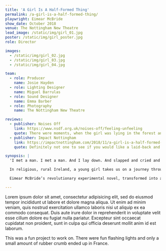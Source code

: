 ```yaml
---
title: 'A Girl Is A Half-Formed Thing'
permalink: /a-girl-is-a-half-formed-thing/
playwright: Eimear McBride
show_date: October 2018
venue: The Nottingham New Theatre
lead_image: /static/img/girl_01.jpg
poster: /static/img/girl_poster.jpg
role: Director 

images:
  - /static/img/girl_02.jpg
  - /static/img/girl_03.jpg
  - /static/img/girl_04.jpg

team:
  - role: Producer
    name: Josie Hayden
  - role: Lighting Designer
    name: Miguel Barrulas
  - role: Sound Designer
    name: Emma Barber
  - role: Photography
    name: The Nottingham New Theatre

reviews:
  - publisher: Noises Off
    link: https://www.nsdf.org.uk/noises-off/feeling-unfeeling
    quote: There were moments, when the girl was lying in the forest and when she was looking up at the lake above her, which were purely beautiful.
  - publisher: Impact Nottingham
    link: https://impactnottingham.com/2018/11/a-girl-is-a-half-formed-thing-nnt/
    quote: Definitely not one to see if you would like a laid-back and relaxing show, but for an intense and heart-wrenching performance that leaves you a little shaken, go and watch A Girl is a Half-Formed Thing.

synopsis: |
  'I met a man. I met a man. And I lay down. And slapped and cried and wined and dined. I met a man and many more and I didn’t know you at all.'

  In religious, rural Ireland, a young girl takes us on a journey through her tumultuous life. Privy to her every thought as she lives through the experiences and traumas that will shape her forever.

  Eimear McBride’s revolutionary experimental novel, transformed into an engaging play, explores what it is to love, lose and hurt, and to experience the world as a half-formed thing.

---
```


Lorem ipsum dolor sit amet, consectetur adipisicing elit, sed do eiusmod
tempor incididunt ut labore et dolore magna aliqua. Ut enim ad minim veniam,
quis nostrud exercitation ullamco laboris nisi ut aliquip ex ea commodo
consequat. Duis aute irure dolor in reprehenderit in voluptate velit esse
cillum dolore eu fugiat nulla pariatur. Excepteur sint occaecat cupidatat non
proident, sunt in culpa qui officia deserunt mollit anim id est laborum.

This was a fun project to work on. There were fun flashing lights and only a small amount of rubber crumb ended up in France.